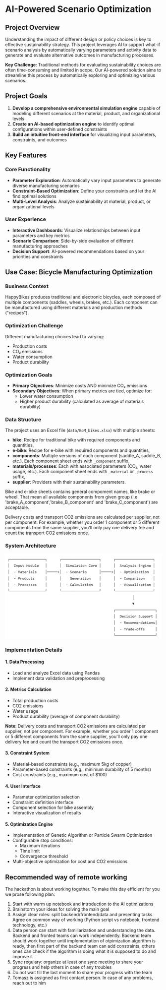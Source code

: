 # AI-Powered Scenario Optimization

## Project Overview

Understanding the impact of different design or policy choices is key to effective sustainability strategy. This project leverages AI to support what-if scenario analysis by automatically varying parameters and activity data to generate and evaluate alternative outcomes in manufacturing processes.

**Key Challenge**: Traditional methods for evaluating sustainability choices are often time-consuming and limited in scope. Our AI-powered solution aims to streamline this process by automatically exploring and optimizing various scenarios.

## Project Goals

1) **Develop a comprehensive environmental simulation engine** capable of modeling different scenarios at the material, product, and organizational levels
2) **Create an AI-based optimization engine** to identify optimal configurations within user-defined constraints
3) **Build an intuitive front-end interface** for visualizing input parameters, constraints, and outcomes

## Key Features

### Core Functionality

- **Parameter Exploration**: Automatically vary input parameters to generate diverse manufacturing scenarios
- **Constraint-Based Optimization**: Define your constraints and let the AI find optimal solutions
- **Multi-Level Analysis**: Analyze sustainability at material, product, or organizational levels

### User Experience

- **Interactive Dashboards**: Visualize relationships between input parameters and key metrics
- **Scenario Comparison**: Side-by-side evaluation of different manufacturing approaches
- **Decision Support**: AI-powered recommendations based on your priorities and constraints

## Use Case: Bicycle Manufacturing Optimization

### Business Context
HappyBikes produces traditional and electronic bicycles, each composed of multiple components (saddles, wheels, brakes, etc.). Each component can be manufactured using different materials and production methods ("recipes").

### Optimization Challenge
Different manufacturing choices lead to varying:
- Production costs
- CO₂ emissions
- Water consumption
- Product durability

### Optimization Goals

- **Primary Objectives**: Minimize costs AND minimize CO₂ emissions
- **Secondary Objectives**: When primary metrics are tied, optimize for:
    - Lower water consumption
    - Higher product durability (calculated as average of materials durability)


### Data Structure
The project uses an Excel file (`data/BoM_bikes.xlsx`) with multiple sheets:

- **bike**: Recipe for traditional bike with required components and quantities,
- **e-bike**: Recipe for e-bike with required components and quantities,
- **components**: Multiple versions of each component (saddle_A, saddle_B, etc.). Each component sheet ends with `_component` suffix,
- **materials/processes**: Each with associated parameters (CO₂, water usage, etc.). Each component sheet ends with `_material` or `_process` suffix,
- **supplier**: Providers with their sustainability parameters.

Bike and e-bike sheets contains general compoment names, like brake or wheel. That mean all available components from given group (i.e 'brake_A_component','brake_B_component' and 'brake_C_component') are acceptable.

Delivery costs and transport CO2 emissions are calculated per supplier, not per component. For example, whether you order 1 component or 5 different components from the same supplier, you'll only pay one delivery fee and count the transport CO2 emissions once.

### System Architecture
![Proposed system Architecture](system_architecture.png)

### Implementation Details

#### 1. Data Processing
- Load and analyze Excel data using Pandas
- Implement data validation and preprocessing

#### 2. Metrics Calculation
- Total production costs
- CO2 emissions
- Water usage
- Product durability (average of component durability)

**Note**: Delivery costs and transport CO2 emissions are calculated per supplier, not per component. For example, whether you order 1 component or 5 different components from the same supplier, you'll only pay one delivery fee and count the transport CO2 emissions once.

#### 3. Constraint System
- Material-based constraints (e.g., maximum 5kg of copper)
- Parameter-based constraints (e.g., minimum durability of 5 months)
- Cost constraints (e.g., maximum cost of $100)

#### 4. User Interface
- Parameter optimization selection
- Constraint definition interface
- Component selection for bike assembly
- Interactive visualization of results

#### 5. Optimization Engine
- Implementation of Genetic Algorithm or Particle Swarm Optimization
- Configurable stop conditions:
  - Maximum iterations
  - Time limit
  - Convergence threshold
- Multi-objective optimization for cost and CO2 emissions

## Recommended way of remote working

The hackathon is about working together. To make this day efficient for you we prose following plan:
1. Start with warm up notebook and introduction to the AI optimizations
2. Brainstorm your ideas for solving the main goal
3. Assign clear roles: split backend/frontend/data and presenting tasks. Agree on common way of working (Python script vs notebook, frontend technology, etc.)
4. Data person can start with familiarization and understanding the data. Backend and fronted teams can work independently. Backend team should work together until implementation of otpimization algorithm is ready, then first part of the backend team can add constraints, others ones can check if the algorithm is doing what it is supposed to do and improve it
5. Sync regulary: organize at least one sync meeting to share your progress and help others in case of any troubles
6. Do not wait till the last moment to share your progress with the team
7. Tomasz is assigned as first contact person. In case of any problems, reach out to him
   

